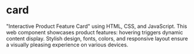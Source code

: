 # card
 "Interactive Product Feature Card" using HTML, CSS, and JavaScript. This web component showcases product features: hovering triggers dynamic content display. Stylish design, fonts, colors, and responsive layout ensure a visually pleasing experience on various devices.
